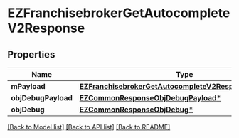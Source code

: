 # EZFranchisebrokerGetAutocompleteV2Response

## Properties
Name | Type | Description | Notes
------------ | ------------- | ------------- | -------------
**mPayload** | [**EZFranchisebrokerGetAutocompleteV2ResponseMPayload***](EZFranchisebrokerGetAutocompleteV2ResponseMPayload.md) |  | 
**objDebugPayload** | [**EZCommonResponseObjDebugPayload***](EZCommonResponseObjDebugPayload.md) |  | [optional] 
**objDebug** | [**EZCommonResponseObjDebug***](EZCommonResponseObjDebug.md) |  | [optional] 

[[Back to Model list]](../README.md#documentation-for-models) [[Back to API list]](../README.md#documentation-for-api-endpoints) [[Back to README]](../README.md)


